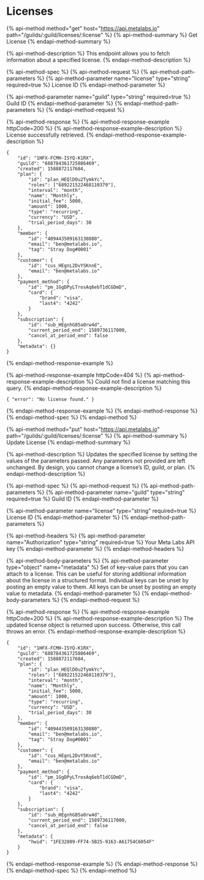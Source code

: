 # Licenses

{% api-method method="get" host="https://api.metalabs.io" path="/guilds/:guild/licenses/:license" %}
{% api-method-summary %}
Get License
{% endapi-method-summary %}

{% api-method-description %}
This endpoint allows you to fetch information about a specified license.
{% endapi-method-description %}

{% api-method-spec %}
{% api-method-request %}
{% api-method-path-parameters %}
{% api-method-parameter name="license" type="string" required=true %}
License ID
{% endapi-method-parameter %}

{% api-method-parameter name="guild" type="string" required=true %}
Guild ID
{% endapi-method-parameter %}
{% endapi-method-path-parameters %}
{% endapi-method-request %}

{% api-method-response %}
{% api-method-response-example httpCode=200 %}
{% api-method-response-example-description %}
License successfully retrieved.
{% endapi-method-response-example-description %}

```
{
    "id": "1HFX-FCMH-ISYQ-K1RX",
    "guild": "688784361725886469",
    "created": 1588872117684,
    "plan": {
        "id": "plan_HEQlDOu2TymkYc",
        "roles": ["689221522468110379"],
        "interval": "month",
        "name": "Monthly",
        "initial_fee": 5000,
        "amount": 1000,
        "type": "recurring",
        "currency": "USD",
        "trial_period_days": 30
    },
    "member": {
        "id": "409443509163130880",
        "email": "ben@metalabs.io",
        "tag": "Stray Dog#0001"
    },
    "customer": {
        "id": "cus_HEgnL2DvYSKnnE",
        "email": "ben@metalabs.io"
    },
    "payment_method": {
        "id": "pm_1GgDPyLTrosAq6ebT1dCGDmD",
        "card": {
            "brand": "visa",
            "last4": "4242"
        }
    },
    "subscription": {
        "id": "sub_HEgnhG85a0rw4d",
        "current_period_end": 1589736117000,
        "cancel_at_period_end": false
    },
    "metadata": {}
}
```
{% endapi-method-response-example %}

{% api-method-response-example httpCode=404 %}
{% api-method-response-example-description %}
Could not find a license matching this query.
{% endapi-method-response-example-description %}

```
{ "error": "No license found." }
```
{% endapi-method-response-example %}
{% endapi-method-response %}
{% endapi-method-spec %}
{% endapi-method %}

{% api-method method="put" host="https://api.metalabs.io" path="/guilds/:guild/licenses/:license" %}
{% api-method-summary %}
Update License
{% endapi-method-summary %}

{% api-method-description %}
Updates the specified license by setting the values of the parameters passed. Any parameters not provided are left unchanged. By design, you cannot change a license’s ID, guild, or plan.
{% endapi-method-description %}

{% api-method-spec %}
{% api-method-request %}
{% api-method-path-parameters %}
{% api-method-parameter name="guild" type="string" required=true %}
Guild ID
{% endapi-method-parameter %}

{% api-method-parameter name="license" type="string" required=true %}
License ID
{% endapi-method-parameter %}
{% endapi-method-path-parameters %}

{% api-method-headers %}
{% api-method-parameter name="Authorization" type="string" required=true %}
Your Meta Labs API key
{% endapi-method-parameter %}
{% endapi-method-headers %}

{% api-method-body-parameters %}
{% api-method-parameter type="object" name="metadata" %}
Set of key-value pairs that you can attach to a license. This can be useful for storing additional information about the license in a structured format. Individual keys can be unset by posting an empty value to them. All keys can be unset by posting an empty value to metadata.
{% endapi-method-parameter %}
{% endapi-method-body-parameters %}
{% endapi-method-request %}

{% api-method-response %}
{% api-method-response-example httpCode=200 %}
{% api-method-response-example-description %}
The updated license object is returned upon success. Otherwise, this call throws an error.
{% endapi-method-response-example-description %}

```
{
    "id": "1HFX-FCMH-ISYQ-K1RX",
    "guild": "688784361725886469",
    "created": 1588872117684,
    "plan": {
        "id": "plan_HEQlDOu2TymkYc",
        "roles": ["689221522468110379"],
        "interval": "month",
        "name": "Monthly",
        "initial_fee": 5000,
        "amount": 1000,
        "type": "recurring",
        "currency": "USD",
        "trial_period_days": 30
    },
    "member": {
        "id": "409443509163130880",
        "email": "ben@metalabs.io",
        "tag": "Stray Dog#0001"
    },
    "customer": {
        "id": "cus_HEgnL2DvYSKnnE",
        "email": "ben@metalabs.io"
    },
    "payment_method": {
        "id": "pm_1GgDPyLTrosAq6ebT1dCGDmD",
        "card": {
            "brand": "visa",
            "last4": "4242"
        }
    },
    "subscription": {
        "id": "sub_HEgnhG85a0rw4d",
        "current_period_end": 1589736117000,
        "cancel_at_period_end": false
    },
    "metadata": {
        "hwid": "1FE32809-FF74-5B25-9163-A61754C6054F"
    }
}
```
{% endapi-method-response-example %}
{% endapi-method-response %}
{% endapi-method-spec %}
{% endapi-method %}

